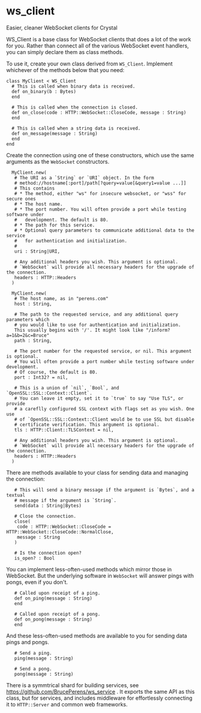 # ws_client
Easier, cleaner WebSocket clients for Crystal

WS_Client is a base class for WebSocket clients that does a lot of the work for
you. Rather than connect all of the various WebSocket event handlers, you can
simply declare them as class methods.

To use it, create your own class derived from `WS_Client`. Implement whichever
of the methods below that you need:
```crystal
class MyClient < WS_Client
  # This is called when binary data is received.
  def on_binary(b : Bytes)
  end

  # This is called when the connection is closed.
  def on_close(code : HTTP::WebSocket::CloseCode, message : String)
  end

  # This is called when a string data is received.
  def on_message(message : String)
  end
end
```

Create the connection using one of these constructors, which use the same
arguments as the `WebSocket` constructors. 
```crystal
  MyClient.new(
   # The URI as a `String` or `URI` object. In the form
   # method://hostname[:port]/path[?query=value[&query1=value ...]]
   # This contains
   # * The method, either "ws" for insecure websocket, or "wss" for secure ones
   # * The host name.
   # * The port number. You will often provide a port while testing software under
   #   development. The default is 80.
   # * The path for this service.
   # * Optional query parameters to communicate additional data to the service
   #   for authentication and initialization.
   # 
   uri : String|URI,

   # Any additional headers you wish. This argument is optional.
   # `WebSocket` will provide all necessary headers for the upgrade of the connection.
   headers : HTTP::Headers
  )

  MyClient.new(
   # The host name, as in "perens.com"
   host : String,

   # The path to the requested service, and any additional query parameters which
   # you would like to use for authentication and initialization.
   This usually begins with '/'. It might look like "/inform?a=1&b=2&c=Bruce"
   path : String,

   # The port number for the requested service, or nil. This argument is optional.
   # You will often provide a port number while testing software under development.
   # Of course, the default is 80.
   port : Int32? = nil,

   # This is a union of `nil`, `Bool`, and `OpenSSL::SSL::Context::Client`.
   # You can leave it empty, set it to `true` to say "Use TLS", or provide
   # a careflly configured SSL context with flags set as you wish. One use
   # of `OpenSSL::SSL::Context::Client would be to use SSL but disable
   # certificate verification. This argument is optional.
   tls : HTTP::Client::TLSContext = nil,
   
   # Any additional headers you wish. This argument is optional.
   # `WebSocket` will provide all necessary headers for the upgrade of the connection.
   headers : HTTP::Headers
  )
```

There are methods available to your class for sending data and managing the
connection:
```crystal
   # This will send a binary message if the argument is `Bytes`, and a textual
   # message if the argument is `String`.
   send(data : String|Bytes)

   # Close the connection.
   close(
    code : HTTP::WebSocket::CloseCode = HTTP::WebSocket::CloseCode::NormalClose,
    message : String
   )

   # Is the connection open?
   is_open? : Bool
```

You can implement less-often-used methods which mirror those in WebSocket. But
the underlying software in `WebSocket` will answer pings with pongs, even if
you don't.
```crystal
   # Called upon receipt of a ping.
   def on_ping(message : String)
   end

   # Called upon receipt of a pong.
   def on_pong(message : String)
   end
```
And these less-often-used methods are available to you for sending data pings and
pongs.
```crystal
   # Send a ping.
   ping(message : String)

   # Send a pong.
   pong(message : String)
```

There is a symmtrical shard for building services, see
https://github.com/BrucePerens/ws_service .
It exports the same API as this class, but for services, and includes middleware
for effortlessly connecting it to `HTTP::Server` and common web frameworks.
